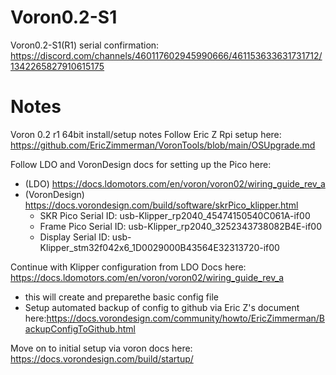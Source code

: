 # Voron0.2-S1
Voron0.2-S1(R1)
serial confirmation: https://discord.com/channels/460117602945990666/461153633631731712/1342265827910615175

# Notes
Voron 0.2 r1 64bit install/setup notes
Follow Eric Z Rpi setup here: https://github.com/EricZimmerman/VoronTools/blob/main/OSUpgrade.md

Follow LDO and VoronDesign docs for setting up the Pico here: 
- (LDO) https://docs.ldomotors.com/en/voron/voron02/wiring_guide_rev_a
- (VoronDesign) https://docs.vorondesign.com/build/software/skrPico_klipper.html
  - SKR Pico Serial ID: usb-Klipper_rp2040_45474150540C061A-if00
  - Frame Pico Serial ID: usb-Klipper_rp2040_3252343738082B4E-if00
  - Display Serial ID: usb-Klipper_stm32f042x6_1D0029000B43564E32313720-if00

Continue with Klipper configuration from LDO Docs here: https://docs.ldomotors.com/en/voron/voron02/wiring_guide_rev_a
- this will create and preparethe basic config file
- Setup automated backup of config to github via Eric Z's document here:https://docs.vorondesign.com/community/howto/EricZimmerman/BackupConfigToGithub.html

Move on to initial setup via voron docs here: https://docs.vorondesign.com/build/startup/
